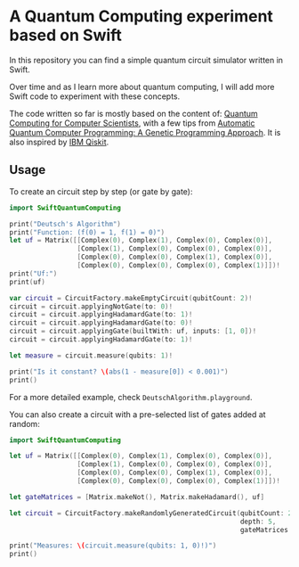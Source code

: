 # A Quantum Computing experiment based on Swift

In this repository you can find a simple quantum circuit simulator written in Swift.

Over time and as I learn more about quantum computing, I will add more Swift code to experiment with these concepts.

The code written so far is mostly based on the content of: [Quantum Computing for Computer Scientists](https://www.amazon.com/Quantum-Computing-Computer-Scientists-Yanofsky/dp/0521879965), with a few tips from [Automatic Quantum Computer Programming: A Genetic Programming Approach](https://www.amazon.com/Automatic-Quantum-Computer-Programming-Approach/dp/038736496X). It is also inspired by [IBM Qiskit](https://github.com/Qiskit/qiskit-terra).

## Usage

To create an circuit step by step (or gate by gate):

```swift
import SwiftQuantumComputing

print("Deutsch's Algorithm")
print("Function: (f(0) = 1, f(1) = 0)")
let uf = Matrix([[Complex(0), Complex(1), Complex(0), Complex(0)],
                 [Complex(1), Complex(0), Complex(0), Complex(0)],
                 [Complex(0), Complex(0), Complex(1), Complex(0)],
                 [Complex(0), Complex(0), Complex(0), Complex(1)]])!
print("Uf:")
print(uf)

var circuit = CircuitFactory.makeEmptyCircuit(qubitCount: 2)!
circuit = circuit.applyingNotGate(to: 0)!
circuit = circuit.applyingHadamardGate(to: 1)!
circuit = circuit.applyingHadamardGate(to: 0)!
circuit = circuit.applyingGate(builtWith: uf, inputs: [1, 0])!
circuit = circuit.applyingHadamardGate(to: 1)!

let measure = circuit.measure(qubits: 1)!

print("Is it constant? \(abs(1 - measure[0]) < 0.001)")
print()
```

For a more detailed example, check `DeutschAlgorithm.playground`.

You can also create a circuit with a pre-selected list of gates added at random:

```swift
import SwiftQuantumComputing

let uf = Matrix([[Complex(0), Complex(1), Complex(0), Complex(0)],
                 [Complex(1), Complex(0), Complex(0), Complex(0)],
                 [Complex(0), Complex(0), Complex(1), Complex(0)],
                 [Complex(0), Complex(0), Complex(0), Complex(1)]])!

let gateMatrices = [Matrix.makeNot(), Matrix.makeHadamard(), uf]

let circuit = CircuitFactory.makeRandomlyGeneratedCircuit(qubitCount: 2,
                                                          depth: 5,
                                                          gateMatrices: gateMatrices)!

print("Measures: \(circuit.measure(qubits: 1, 0)!)")
print()
```
